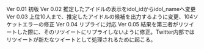 Ver 0.01 初版
Ver 0.02 推定したアイドルの表示をidol_idからidol_nameへ変更
Ver 0.03 上位10人まで、推定したアイドルの候補を出力するように変更、104ソケットエラーの修正
Ver 0.04 リプライに対応
Ver 0.05 結果を第三者がリツイートした際に、そのリツイートにリプライしないように修正。Twitter内部ではリツイートが新たなツイートとして処理されるために起こる。